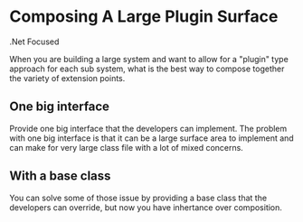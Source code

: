 # Composing A Large Plugin Surface

.Net Focused

When you are building a large system and want to allow for a "plugin" type approach for each sub system, what is the best way to compose together the variety of extension points.

## One big interface
Provide one big interface that the developers can implement. The problem with one big interface is that it can be a large surface area to implement and can make for very large class file with a lot of mixed concerns.

## With a base class
You can solve some of those issue by providing a base class that the developers can override, but now you have inhertance over composition.

